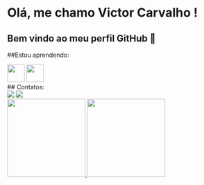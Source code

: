 # Olá, me chamo Victor Carvalho ! 
## Bem vindo ao meu perfil GitHub 👋

##Estou aprendendo:
<div>
<img loading="lazy" src=""https://cdn.jsdelivr.net/gh/devicons/devicon/icons/react/react-original.svg" " width="40" height="40"/>
<img loading="lazy" src="https://cdn.jsdelivr.net/gh/devicons/devicon/icons/nodejs/nodejs-original.svg" " width="40" height="40"/>
</div>
## Contatos:

<div>
<a href = "mailto:victor1carvalho2002@gmail.com"><img loading="lazy" src="https://img.shields.io/badge/Gmail-D14836?style=for-the-badge&logo=gmail&logoColor=white" target="_blank"></a>
<a href="www.linkedin.com/in/victor-carvalho-de-souza-9824a6238" target="_blank"><img loading="lazy" src="https://img.shields.io/badge/-LinkedIn-%230077B5?style=for-the-badge&logo=linkedin&logoColor=white" target="_blank"></a>   
</div>


<div>
<a href="https://github.com/victorcarvalhods">
<img loading="lazy" height="180em" src="https://github-readme-stats.vercel.app/api/top-langs/?username=victorcarvalhods&layout=compact&langs_count=7&theme=dracula"/>
<img loading="lazy" height="180em" src="https://github-readme-stats.vercel.app/api?username=victorcarvalhods&show_icons=true&theme=dracula&include_all_commits=true&count_private=true"/>
</div>
